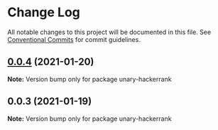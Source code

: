 # Change Log

All notable changes to this project will be documented in this file.
See [Conventional Commits](https://conventionalcommits.org) for commit guidelines.

## [0.0.4](https://github.com/ltruchot/unary-js/compare/v0.0.3...v0.0.4) (2021-01-20)

**Note:** Version bump only for package unary-hackerrank





## 0.0.3 (2021-01-19)

**Note:** Version bump only for package unary-hackerrank
